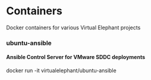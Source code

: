 # Containers
Docker containers for various Virtual Elephant projects

### ubuntu-ansible
#### Ansible Control Server for VMware SDDC deployments
docker run -it virtualelephant/ubuntu-ansible
